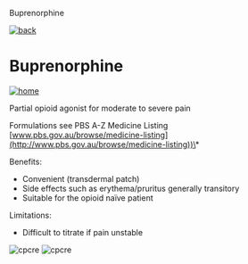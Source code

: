  Buprenorphine         

[![back](images/backarrow.png)](Content_Hub_Individual_Opioids.html)

Buprenorphine
=============

[![home](images/homebtn.png)](main_menu.html)

Partial opioid agonist for moderate to severe pain

Formulations see PBS A-Z Medicine Listing [www.pbs.gov.au/browse/medicine-listing](http://www.pbs.gov.au/browse/medicine-listing))\*

Benefits:

*   Convenient (transdermal patch)
*   Side effects such as erythema/pruritus generally transitory
*   Suitable for the opioid naïve patient

Limitations:

*   Difficult to titrate if pain unstable

![cpcre](images/banner-long-footer-whitetext.png) ![cpcre](images/acrrm.png)